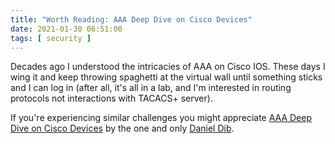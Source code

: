 ```yaml
---
title: "Worth Reading: AAA Deep Dive on Cisco Devices"
date: 2021-01-30 06:51:00
tags: [ security ]
---
```

Decades ago I understood the intricacies of AAA on Cisco IOS. These days I wing it and keep throwing spaghetti at the virtual wall until something sticks and I can log in (after all, it's all in a lab, and I'm interested in routing protocols not interactions with TACACS+ server).

If you're experiencing similar challenges you might appreciate 
[AAA Deep Dive on Cisco Devices](https://lostintransit.se/2021/01/16/aaa-deep-dive-on-cisco-devices/) by the one and only [Daniel Dib](https://www.linkedin.com/in/danieldib).
